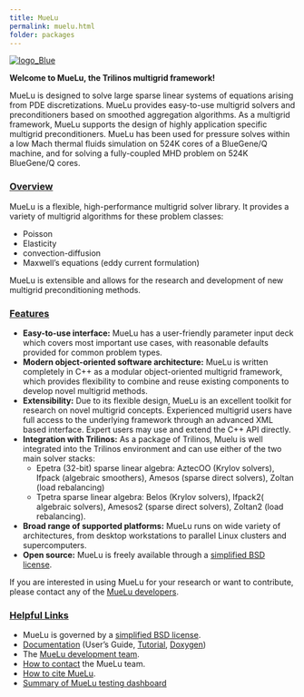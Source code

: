 ```yaml
---
title: MueLu
permalink: muelu.html
folder: packages
---
```


[![logo_Blue](http://trilinos.org/wordpress/wp-content/uploads/2014/10/logo_Blue1.png)](http://trilinos.org/wordpress/wp-content/uploads/2014/10/logo_Blue1.png)

**Welcome to MueLu, the Trilinos multigrid framework!**

MueLu is designed to solve large sparse linear systems of equations arising from PDE discretizations. MueLu provides easy-to-use multigrid solvers and preconditioners based on smoothed aggregation algorithms. As a multigrid framework, MueLu supports the design of highly application specific multigrid preconditioners. MueLu has been used for pressure solves within a low Mach thermal fluids simulation on 524K cores of a BlueGene/Q machine, and for solving a fully-coupled MHD problem on 524K BlueGene/Q cores.

### <span style="text-decoration: underline;">Overview</span>

MueLu is a flexible, high-performance multigrid solver library. It provides a variety of multigrid algorithms for these problem classes:

*   Poisson
*   Elasticity
*   convection-diffusion
*   Maxwell’s equations (eddy current formulation)

MueLu is extensible and allows for the research and development of new multigrid preconditioning methods.

### <span style="text-decoration: underline;">Features</span>

*   **Easy-to-use interface:** MueLu has a user-friendly parameter input deck which covers most important use cases, with reasonable defaults provided for common problem types.
*   **Modern object-oriented software architecture:** MueLu is written completely in C++ as a modular object-oriented multigrid framework, which provides flexibility to combine and reuse existing components to develop novel multigrid methods.
*   **Extensibility:** Due to its flexible design, MueLu is an excellent toolkit for research on novel multigrid concepts. Experienced multigrid users have full access to the underlying framework through an advanced XML based interface. Expert users may use and extend the C++ API directly.
*   **Integration with Trilinos:** As a package of Trilinos, Muelu is well integrated into the Trilinos environment and can use either of the two main solver stacks:
    *   Epetra (32-bit) sparse linear algebra: AztecOO (Krylov solvers), Ifpack (algebraic smoothers), Amesos (sparse direct solvers), Zoltan (load rebalancing)
    *   Tpetra sparse linear algebra: Belos (Krylov solvers), Ifpack2( algebraic solvers), Amesos2 (sparse direct solvers), Zoltan2 (load rebalancing).
*   **Broad range of supported platforms:** MueLu runs on wide variety of architectures, from desktop workstations to parallel Linux clusters and supercomputers.
*   **Open source:** MueLu is freely available through a [simplified BSD license](http://trilinos.org/docs/dev/packages/muelu/doc/html/index.html#muelu_copyright).

If you are interested in using MueLu for your research or want to contribute, please contact any of the [MueLu developers](muelu_team.html "MueLu Team").

### <span style="text-decoration: underline;">Helpful Links</span>

*   MueLu is governed by a [simplified BSD license](http://trilinos.org/docs/dev/packages/muelu/doc/html/index.html#muelu_copyright).
*   [Documentation](muelu_documentation.html "Documentation") (User’s Guide, [Tutorial](muelu_tutorial.html), [Doxygen](http://trilinos.org/docs/dev/packages/muelu/doc/html/index.html "MueLu Doxygen"))
*   The [MueLu development team](muelu_team.html "MueLu Team").
*   [How to contact](muelu_contact.html "MueLu Documentation") the MueLu team.
*   [How to cite MueLu](muelu_citation.html "MueLu citation").
*   [Summary of MueLu testing dashboard](http://testing.sandia.gov/cdash/index.php?project=Trilinos&subproject=MueLu)